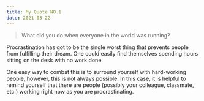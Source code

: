 ```yaml
---
title: My Quote NO.1
date: 2021-03-22
---
```


> What did you do when everyone in the world was running?

Procrastination has got to be the single worst thing that prevents people from fulfilling their dream.
One could easily find themselves spending hours sitting on the desk with no work done.

<!-- switch from 3rd to 2nd person point of view -->

One easy way to combat this is to surround yourself with hard-working people, however, this is not always possible.
In this case, it is helpful to remind yourself that there are people (possibly your colleague, classmate, etc.) working right now as you are procrastinating.

